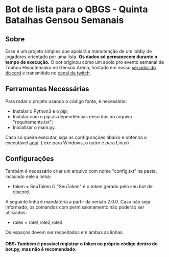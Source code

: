 # Bot de lista para o QBGS - Quinta Batalhas Gensou Semanais

## Sobre
Esse é um projeto simples que apoiará a manutenção de um lobby de jogadores orientado por uma lista. **Os dados só permanecem durante o tempo de execução.**
O bot originou como um apoio pro evento semanal de Touhou Hisoutensoku no Gensou Arena, hostado em nosso [servidor do discord](https://discord.gg/pXyRx3ed) e transmitido no [canal da twitch](https://www.twitch.tv/gensouarena).

## Ferramentas Necessárias
Para rodar o projeto usando o código fonte, é necessário:
- Instalar o Python3 e o pip;
- Instalar com o pip as dependências descritas no arquivo "requirements.txt";
- Inicializar o main.py.

Caso só queira executar, siga as configurações abaixo e obtenha o executável [aqui](https://github.com/miguelgss/botGensouUtils/releases). (.exe para Windows, o outro é para Linux)


## Configurações
Também é necessário criar um arquivo com nome "config.txt" na pasta, incluindo nele a linha:
- token = SeuToken
O "SeuToken" é o token gerado pelo seu bot de discord.

A seguinte linha é mandatória a partir da versão 2.0.0. Caso não seja informado, os comandos com permissionamento não poderão ser utilizados:
- roles = role1,role2,role3

Os espaços devem ser respeitados em ambas as linhas.

#### OBS: Também é possível registrar o token no próprio código dentro do bot.py, mas não é recomendado.

